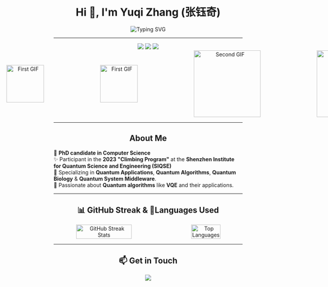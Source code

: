 <h1 align="center">Hi 👋, I'm Yuqi Zhang (张钰奇)</h1>

<p align="center">
  <img src="https://readme-typing-svg.herokuapp.com?font=Fira+Code&size=24&duration=3000&pause=1000&color=0F80EC&center=true&vCenter=true&width=600&lines=Always+Ready;Full+of+Energy;Everlasting+Vitality;Journeying+Towards+the+Stars;Quantum+Computing" alt="Typing SVG">
</p>

---

<div align="center">
  <img src="https://img.shields.io/badge/Quantum_Computing-%2312100E.svg?style=for-the-badge&logo=qiskit&logoColor=white" />
  <img src="https://img.shields.io/badge/Quantum_System-%23734F96.svg?style=for-the-badge&logo=protein-data-bank&logoColor=white" />
  <img src="https://img.shields.io/badge/Quantum_Biology-%23E4405F.svg?style=for-the-badge&logo=biotech&logoColor=white" />
</div>

<div align="center" style="display: flex; justify-content: center; align-items: center;">
  <img src="https://i.giphy.com/media/v1.Y2lkPTc5MGI3NjExeWtpbHh2MHd1ODM5eXRkc296MmRjYXhkZnMzbXdidGYxamhubmRzMSZlcD12MV9pbnRlcm5hbF9naWZfYnlfaWQmY3Q9cw/eNAsjO55tPbgaor7ma/giphy.gif" width="100" alt="First GIF" ;" />
  <img src="https://i.giphy.com/media/v1.Y2lkPTc5MGI3NjExbWw4dm02MGN4eWh1NmZodHY1cmUwNjRtMzdhNnhhdGN1aXo2ZmxtYiZlcD12MV9pbnRlcm5hbF9naWZfYnlfaWQmY3Q9Zw/du3J3cXyzhj75IOgvA/giphy.gif" width="100" alt="First GIF" style="margin-left: 150px;" />
  <img src="https://i.giphy.com/media/v1.Y2lkPTc5MGI3NjExcHBsOWpqaDM4eW5ieXk5amRsdXd4N3Rwb3BlbWQzbWk1c3FrajQ2ciZlcD12MV9pbnRlcm5hbF9naWZfYnlfaWQmY3Q9Zw/KAq5w47R9rmTuvWOWa/giphy.gif" width="100" alt="First GIF" style="margin-left: 150px;" />
  <img src="https://i.giphy.com/media/v1.Y2lkPTc5MGI3NjExOXF1NWd4emo5aGtpMTk4NHBkMW1mZ3Z1ZnY5ZThnZTJwMXQ5Z2ZxbSZlcD12MV9pbnRlcm5hbF9naWZfYnlfaWQmY3Q9Zw/h0Cq1ClzO3UpupFPjP/giphy.gif" width="178" alt="Second GIF" style="margin-left: 150px;" />
  <img src="https://i.giphy.com/media/v1.Y2lkPTc5MGI3NjExM2hydHE5enoxeTlmZmFyemh1cXdsODF4ZDhnbXQ1czc0aXI3Zjg1NSZlcD12MV9pbnRlcm5hbF9naWZfYnlfaWQmY3Q9Zw/3o7TKLC8zBUd7eEteE/giphy.gif" width="178" alt="Second GIF" style="margin-left: 150px;" />
</div>



---

<h2 align="center">About Me</h2>

🌟 **PhD candidate in Computer Science**  
✨ Participant in the **2023 "Climbing Program"** at the **Shenzhen Institute for Quantum Science and Engineering (SIQSE)**    
🔬 Specializing in **Quantum Applications**, **Quantum Algorithms**, **Quantum Biology** & **Quantum System Middleware**.  
🌱 Passionate about **Quantum algorithms** like **VQE** and their applications.  

---

<h2 align="center">📊 GitHub Streak & 🔧Languages Used</h2>

<div align="center" style="display: flex; justify-content: center; align-items: center;">
  <img src="https://github-readme-streak-stats.herokuapp.com/?user=qiqi-xingyi&theme=radical" alt="GitHub Streak Stats" style="width: 55%;" />
  <img src="https://github-readme-stats.vercel.app/api/top-langs/?username=qiqi-xingyi&layout=compact&theme=radical" alt="Top Languages" style="width: 40%; margin-left: 40px;" />
</div>

---
<h2 align="center">📫 Get in Touch</h2>

<p align="center">
  <a href="mailto:yzhan135@kent.edu"><img src="https://img.shields.io/badge/Email-D14836?style=for-the-badge&logo=gmail&logoColor=white"></a>
</p>

